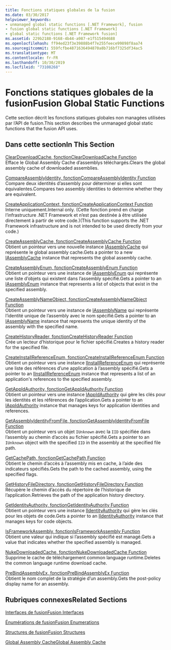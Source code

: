 ```yaml
---
title: Fonctions statiques globales de la fusion
ms.date: 03/30/2017
helpviewer_keywords:
- unmanaged global static functions [.NET Framework], fusion
- fusion global static functions [.NET Framework]
- global static functions [.NET Framework fusion]
ms.assetid: 229b2188-9168-4b44-a987-e1f515494688
ms.openlocfilehash: ff94ed23f3e39888b4f7e255feece99898f8aa74
ms.sourcegitcommit: 559fcfbe4871636494870a8b716bf7325df34ac5
ms.translationtype: MT
ms.contentlocale: fr-FR
ms.lasthandoff: 10/30/2019
ms.locfileid: "73108268"
---
```

# <a name="fusion-global-static-functions"></a><span data-ttu-id="ee180-102">Fonctions statiques globales de la fusion</span><span class="sxs-lookup"><span data-stu-id="ee180-102">Fusion Global Static Functions</span></span>
<span data-ttu-id="ee180-103">Cette section décrit les fonctions statiques globales non managées utilisées par l’API de fusion.</span><span class="sxs-lookup"><span data-stu-id="ee180-103">This section describes the unmanaged global static functions that the fusion API uses.</span></span>  
  
## <a name="in-this-section"></a><span data-ttu-id="ee180-104">Dans cette section</span><span class="sxs-lookup"><span data-stu-id="ee180-104">In This Section</span></span>  
 [<span data-ttu-id="ee180-105">ClearDownloadCache, fonction</span><span class="sxs-lookup"><span data-stu-id="ee180-105">ClearDownloadCache Function</span></span>](cleardownloadcache-function.md)  
 <span data-ttu-id="ee180-106">Efface le Global Assembly Cache d’assemblys téléchargés.</span><span class="sxs-lookup"><span data-stu-id="ee180-106">Clears the global assembly cache of downloaded assemblies.</span></span>  
  
 [<span data-ttu-id="ee180-107">CompareAssemblyIdentity, fonction</span><span class="sxs-lookup"><span data-stu-id="ee180-107">CompareAssemblyIdentity Function</span></span>](compareassemblyidentity-function.md)  
 <span data-ttu-id="ee180-108">Compare deux identités d’assembly pour déterminer si elles sont équivalentes.</span><span class="sxs-lookup"><span data-stu-id="ee180-108">Compares two assembly identities to determine whether they are equivalent.</span></span>  
  
 [<span data-ttu-id="ee180-109">CreateApplicationContext, fonction</span><span class="sxs-lookup"><span data-stu-id="ee180-109">CreateApplicationContext Function</span></span>](createapplicationcontext-function.md)  
 <span data-ttu-id="ee180-110">Interne uniquement.</span><span class="sxs-lookup"><span data-stu-id="ee180-110">Internal only.</span></span> <span data-ttu-id="ee180-111">(Cette fonction prend en charge l’infrastructure .NET Framework et n’est pas destinée à être utilisée directement à partir de votre code.)</span><span class="sxs-lookup"><span data-stu-id="ee180-111">(This function supports the .NET Framework infrastructure and is not intended to be used directly from your code.)</span></span>  
  
 [<span data-ttu-id="ee180-112">CreateAssemblyCache, fonction</span><span class="sxs-lookup"><span data-stu-id="ee180-112">CreateAssemblyCache Function</span></span>](createassemblycache-function.md)  
 <span data-ttu-id="ee180-113">Obtient un pointeur vers une nouvelle instance [IAssemblyCache](iassemblycache-interface.md) qui représente le global assembly cache.</span><span class="sxs-lookup"><span data-stu-id="ee180-113">Gets a pointer to a new [IAssemblyCache](iassemblycache-interface.md) instance that represents the global assembly cache.</span></span>  
  
 [<span data-ttu-id="ee180-114">CreateAssemblyEnum, fonction</span><span class="sxs-lookup"><span data-stu-id="ee180-114">CreateAssemblyEnum Function</span></span>](createassemblyenum-function.md)  
 <span data-ttu-id="ee180-115">Obtient un pointeur vers une instance de [IAssemblyEnum](iassemblyenum-interface.md) qui représente une liste d’objets qui existent dans l’assembly spécifié.</span><span class="sxs-lookup"><span data-stu-id="ee180-115">Gets a pointer to an [IAssemblyEnum](iassemblyenum-interface.md) instance that represents a list of objects that exist in the specified assembly.</span></span>  
  
 [<span data-ttu-id="ee180-116">CreateAssemblyNameObject, fonction</span><span class="sxs-lookup"><span data-stu-id="ee180-116">CreateAssemblyNameObject Function</span></span>](createassemblynameobject-function.md)  
 <span data-ttu-id="ee180-117">Obtient un pointeur vers une instance de [IAssemblyName](iassemblyname-interface.md) qui représente l’identité unique de l’assembly avec le nom spécifié.</span><span class="sxs-lookup"><span data-stu-id="ee180-117">Gets a pointer to an [IAssemblyName](iassemblyname-interface.md) instance that represents the unique identity of the assembly with the specified name.</span></span>  
  
 [<span data-ttu-id="ee180-118">CreateHistoryReader, fonction</span><span class="sxs-lookup"><span data-stu-id="ee180-118">CreateHistoryReader Function</span></span>](createhistoryreader-function.md)  
 <span data-ttu-id="ee180-119">Crée un lecteur d’historique pour le fichier spécifié.</span><span class="sxs-lookup"><span data-stu-id="ee180-119">Creates a history reader for the specified file.</span></span>  
  
 [<span data-ttu-id="ee180-120">CreateInstallReferenceEnum, fonction</span><span class="sxs-lookup"><span data-stu-id="ee180-120">CreateInstallReferenceEnum Function</span></span>](createinstallreferenceenum-function.md)  
 <span data-ttu-id="ee180-121">Obtient un pointeur vers une instance [IInstallReferenceEnum](iinstallreferenceenum-interface.md) qui représente une liste des références d’une application à l’assembly spécifié.</span><span class="sxs-lookup"><span data-stu-id="ee180-121">Gets a pointer to an [IInstallReferenceEnum](iinstallreferenceenum-interface.md) instance that represents a list of an application's references to the specified assembly.</span></span>  
  
 [<span data-ttu-id="ee180-122">GetAppIdAuthority, fonction</span><span class="sxs-lookup"><span data-stu-id="ee180-122">GetAppIdAuthority Function</span></span>](getappidauthority-function.md)  
 <span data-ttu-id="ee180-123">Obtient un pointeur vers une instance [IAppIdAuthority](iappidauthority-interface.md) qui gère les clés pour les identités et les références de l’application.</span><span class="sxs-lookup"><span data-stu-id="ee180-123">Gets a pointer to an [IAppIdAuthority](iappidauthority-interface.md) instance that manages keys for application identities and references.</span></span>  
  
 [<span data-ttu-id="ee180-124">GetAssemblyIdentityFromFile, fonction</span><span class="sxs-lookup"><span data-stu-id="ee180-124">GetAssemblyIdentityFromFile Function</span></span>](getassemblyidentityfromfile-function.md)  
 <span data-ttu-id="ee180-125">Obtient un pointeur vers un objet `IUnknown` avec la `IID` spécifiée dans l’assembly au chemin d’accès au fichier spécifié.</span><span class="sxs-lookup"><span data-stu-id="ee180-125">Gets a pointer to an `IUnknown` object with the specified `IID` in the assembly at the specified file path.</span></span>  
  
 [<span data-ttu-id="ee180-126">GetCachePath, fonction</span><span class="sxs-lookup"><span data-stu-id="ee180-126">GetCachePath Function</span></span>](getcachepath-function.md)  
 <span data-ttu-id="ee180-127">Obtient le chemin d’accès à l’assembly mis en cache, à l’aide des indicateurs spécifiés.</span><span class="sxs-lookup"><span data-stu-id="ee180-127">Gets the path to the cached assembly, using the specified flags.</span></span>  
  
 [<span data-ttu-id="ee180-128">GetHistoryFileDirectory, fonction</span><span class="sxs-lookup"><span data-stu-id="ee180-128">GetHistoryFileDirectory Function</span></span>](gethistoryfiledirectory-function.md)  
 <span data-ttu-id="ee180-129">Récupère le chemin d’accès du répertoire de l’historique de l’application.</span><span class="sxs-lookup"><span data-stu-id="ee180-129">Retrieves the path of the application history directory.</span></span>  
  
 [<span data-ttu-id="ee180-130">GetIdentityAuthority, fonction</span><span class="sxs-lookup"><span data-stu-id="ee180-130">GetIdentityAuthority Function</span></span>](getidentityauthority-function.md)  
 <span data-ttu-id="ee180-131">Obtient un pointeur vers une instance [IIdentityAuthority](iidentityauthority-interface.md) qui gère les clés pour les objets de code.</span><span class="sxs-lookup"><span data-stu-id="ee180-131">Gets a pointer to an [IIdentityAuthority](iidentityauthority-interface.md) instance that manages keys for code objects.</span></span>  
  
 [<span data-ttu-id="ee180-132">IsFrameworkAssembly, fonction</span><span class="sxs-lookup"><span data-stu-id="ee180-132">IsFrameworkAssembly Function</span></span>](isframeworkassembly-function.md)  
 <span data-ttu-id="ee180-133">Obtient une valeur qui indique si l’assembly spécifié est managé.</span><span class="sxs-lookup"><span data-stu-id="ee180-133">Gets a value that indicates whether the specified assembly is managed.</span></span>  
  
 [<span data-ttu-id="ee180-134">NukeDownloadedCache, fonction</span><span class="sxs-lookup"><span data-stu-id="ee180-134">NukeDownloadedCache Function</span></span>](nukedownloadedcache-function.md)  
 <span data-ttu-id="ee180-135">Supprime le cache de téléchargement common language runtime.</span><span class="sxs-lookup"><span data-stu-id="ee180-135">Deletes the common language runtime download cache.</span></span>  
  
 [<span data-ttu-id="ee180-136">PreBindAssemblyEx, fonction</span><span class="sxs-lookup"><span data-stu-id="ee180-136">PreBindAssemblyEx Function</span></span>](prebindassemblyex-function.md)  
 <span data-ttu-id="ee180-137">Obtient le nom complet de la stratégie d’un assembly.</span><span class="sxs-lookup"><span data-stu-id="ee180-137">Gets the post-policy display name for an assembly.</span></span>  
  
## <a name="related-sections"></a><span data-ttu-id="ee180-138">Rubriques connexes</span><span class="sxs-lookup"><span data-stu-id="ee180-138">Related Sections</span></span>  
 [<span data-ttu-id="ee180-139">Interfaces de fusion</span><span class="sxs-lookup"><span data-stu-id="ee180-139">Fusion Interfaces</span></span>](fusion-interfaces.md)  
  
 [<span data-ttu-id="ee180-140">Énumérations de fusion</span><span class="sxs-lookup"><span data-stu-id="ee180-140">Fusion Enumerations</span></span>](fusion-enumerations.md)  
  
 [<span data-ttu-id="ee180-141">Structures de fusion</span><span class="sxs-lookup"><span data-stu-id="ee180-141">Fusion Structures</span></span>](fusion-structures.md)  
  
 [<span data-ttu-id="ee180-142">Global Assembly Cache</span><span class="sxs-lookup"><span data-stu-id="ee180-142">Global Assembly Cache</span></span>](../../app-domains/gac.md)
